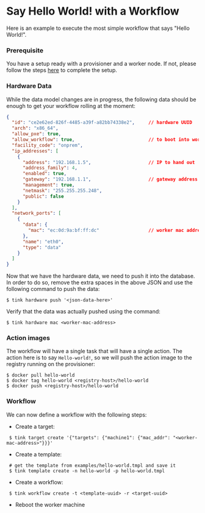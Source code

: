 # Say Hello World! with a Workflow

Here is an example to execute the most simple workflow that says "Hello World!".

### Prerequisite

You have a setup ready with a provisioner and a worker node. If not, please follow the steps [here](setup.md) to complete the setup.

### Hardware Data

While the data model changes are in progress, the following data should be enough to get your workflow rolling at the moment:
```json
{
  "id": "ce2e62ed-826f-4485-a39f-a82bb74338e2",     // hardware UUID
  "arch": "x86_64",
  "allow_pxe": true,
  "allow_workflow": true,                           // to boot into workflow mode
  "facility_code": "onprem",
  "ip_addresses": [
    {
      "address": "192.168.1.5",                     // IP to hand out 
      "address_family": 4,
      "enabled": true,
      "gateway": "192.168.1.1",                     // gateway address 
      "management": true,
      "netmask": "255.255.255.248",
      "public": false
    }
  ],
  "network_ports": [
    {
      "data": {
        "mac": "ec:0d:9a:bf:ff:dc"                  // worker mac address
      },
      "name": "eth0",
      "type": "data"
    }
  ]
}
```

Now that we have the hardware data, we need to push it into the database. In order to do so, remove the extra spaces in the above JSON and use the following command to push the data:
```
$ tink hardware push '<json-data-here>'
```

Verify that the data was actually pushed using the command:
```shell
$ tink hardware mac <worker-mac-address>
```

### Action images

The workflow will have a single task that will have a single action. The action here is to say `Hello-world!`, so we will push the action image to the registry running on the provisioner:
```shell
$ docker pull hello-world
$ docker tag hello-world <registry-host>/hello-world
$ docker push <registry-host>/hello-world
```

### Workflow

We can now define a workflow with the following steps:
 - Create a target:
 ```shell
  $ tink target create '{"targets": {"machine1": {"mac_addr": "<worker-mac-address>"}}}'
 ```
 - Create a template:
 ```shell
  # get the template from examples/hello-world.tmpl and save it
  $ tink template create -n hello-world -p hello-world.tmpl
 ```
 - Create a workflow:
 ```shell
  $ tink workflow create -t <template-uuid> -r <target-uuid>
 ```
 - Reboot the worker machine

